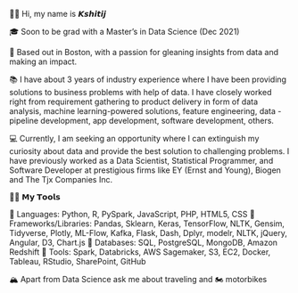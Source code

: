 👋🏽 Hi, my name is 𝙆𝙨𝙝𝙞𝙩𝙞𝙟

🎓 Soon to be grad with a Master’s in Data Science (Dec 2021)

🌇 Based out in Boston, with a passion for gleaning insights from data and making an impact.

📚 I have about 3 years of industry experience where I have been providing solutions to business problems with help of data. I have closely worked right from requirement gathering to product delivery in form of data analysis, machine learning-powered solutions, feature engineering, data - pipeline development, app development, software development, others.

💻 Currently, I am seeking an opportunity where I can extinguish my curiosity about data and provide the best solution to challenging problems. I have previously worked as a Data Scientist, Statistical Programmer, and Software Developer at prestigious firms like EY (Ernst and Young), Biogen and The Tjx Companies Inc.

💪🏽 𝗠𝘆 𝗧𝗼𝗼𝗹𝘀

🔨 Languages:
Python, R, PySpark, JavaScript, PHP, HTML5, CSS
🔨 Frameworks/Libraries:
Pandas, Sklearn, Keras, TensorFlow, NLTK, Gensim, Tidyverse, Plotly, ML-Flow, Kafka, Flask, Dash, Dplyr, modelr, NLTK, jQuery, Angular, D3, Chart.js
🔨 Databases:
SQL, PostgreSQL, MongoDB, Amazon Redshift
🔨 Tools:
Spark, Databricks, AWS Sagemaker, S3, EC2, Docker, Tableau, RStudio, SharePoint, GitHub

🏔 Apart from Data Science ask me about traveling and 🏍 motorbikes
